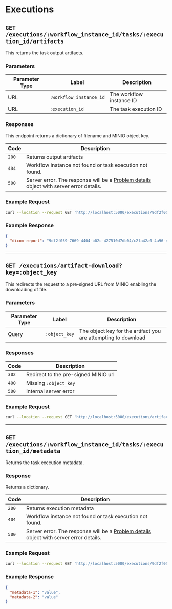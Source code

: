<!--
  ~ Copyright 2022 Guy’s and St Thomas’ NHS Foundation Trust
  ~
  ~ Licensed under the Apache License, Version 2.0 (the "License");
  ~ you may not use this file except in compliance with the License.
  ~ You may obtain a copy of the License at
  ~
  ~ http://www.apache.org/licenses/LICENSE-2.0
  ~
  ~ Unless required by applicable law or agreed to in writing, software
  ~ distributed under the License is distributed on an "AS IS" BASIS,
  ~ WITHOUT WARRANTIES OR CONDITIONS OF ANY KIND, either express or implied.
  ~ See the License for the specific language governing permissions and
  ~ limitations under the License.
-->

# Executions

## `GET /executions/:workflow_instance_id/tasks/:execution_id/artifacts`

This returns the task output artifacts.

### Parameters

| Parameter Type | Label | Description |
|----------------|-------|-------------|
| URL | `:workflow_instance_id` | The workflow instance ID |
| URL | `:execution_id` | The task execution ID |

### Responses

This endpoint returns a dictionary of filename and MINIO object key.

| Code | Description |
|------|-------------|
| `200` | Returns output artifacts |
| `404` | Workflow instance not found or task execution not found. |
| `500` | Server error. The response will be a [Problem details](https://datatracker.ietf.org/doc/html/rfc7807) object with server error details. |

### Example Request

```bash
curl --location --request GET 'http://localhost:5000/executions/9df2f059-7669-4404-b02c-427510d7db04/tasks/c2fa42a0-4a96-46b0-b599-8467ca6d3f7e/artifacts'
```

### Example Response

```json
{
  "dicom-report": "9df2f059-7669-4404-b02c-427510d7db04/c2fa42a0-4a96-46b0-b599-8467ca6d3f7e/dicom-report"
}
```

---

## `GET /executions/artifact-download?key=:object_key`

This redirects the request to a pre-signed URL from MINIO enabling the downloading of file.

### Parameters

| Parameter Type | Label | Description |
|----------------|-------|-------------|
| Query | `:object_key` | The object key for the artifact you are attempting to download |

### Responses

| Code | Description |
|------|-------------|
| `302` | Redirect to the pre-signed MINIO url |
| `400` | Missing `:object_key` |
| `500` | Internal server error |

### Example Request

```bash
curl --location --request GET 'http://localhost:5000/executions/artifact-download?key=9df2f059-7669-4404-b02c-427510d7db04/c2fa42a0-4a96-46b0-b599-8467ca6d3f7e/dicom-report'
```

---

## `GET /executions/:workflow_instance_id/tasks/:execution_id/metadata`

Returns the task execution metadata.

### Response

Returns a dictionary.

| Code | Description |
|------|-------------|
| `200` | Returns execution metadata |
| `404` | Workflow instance not found or task execution not found. |
| `500` | Server error. The response will be a [Problem details](https://datatracker.ietf.org/doc/html/rfc7807) object with server error details. |

### Example Request

```bash
curl --location --request GET 'http://localhost:5000/executions/9df2f059-7669-4404-b02c-427510d7db04/tasks/c2fa42a0-4a96-46b0-b599-8467ca6d3f7e/metadata'
```

### Example Response

```json
{
  "metadata-1": "value",
  "metadata-2": "value"
}
```

